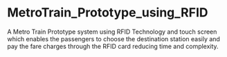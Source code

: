 # MetroTrain_Prototype_using_RFID
A Metro Train Prototype system using RFID Technology and touch screen which enables the passengers to choose the destination station easily and pay the fare charges through the RFID card reducing time and complexity.

